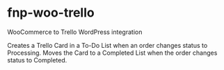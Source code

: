 # fnp-woo-trello
WooCommerce to Trello WordPress integration

Creates a Trello Card in a To-Do List when an order changes status to Processing.
Moves the Card to a Completed List when the order changes status to Completed.
